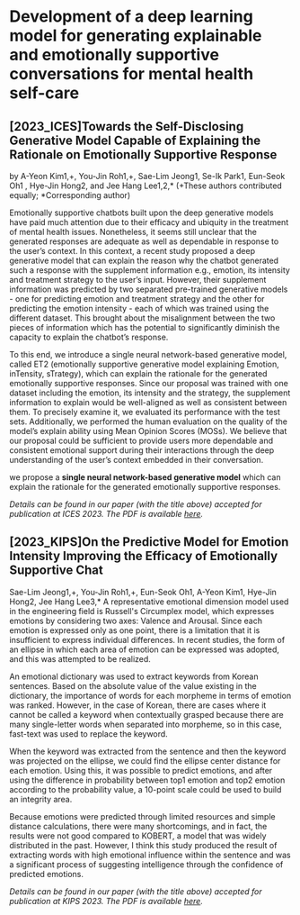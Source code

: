 # Development of a deep learning model for generating explainable and emotionally supportive conversations for mental health self-care

## [2023_ICES]Towards the Self-Disclosing Generative Model Capable of Explaining the Rationale on Emotionally Supportive Response 

by A-Yeon Kim1,+, You-Jin Roh1,+, Sae-Lim Jeong1, Se-Ik Park1, Eun-Seok Oh1 ,
Hye-Jin Hong2, and Jee Hang Lee1,2,* (+These authors contributed equally; *Corresponding author)

Emotionally supportive chatbots built upon the deep generative models have paid much attention due to their efficacy and ubiquity in the treatment of mental health issues. Nonetheless, it seems still unclear that the generated responses are adequate as well as dependable in response to the user’s context. In this context, a recent study proposed a deep generative model that can explain the reason why the chatbot generated such a response with the supplement information e.g., emotion, its intensity and treatment strategy to the user’s input. However, their supplement information was predicted by two separated pre-trained generative models - one for predicting emotion and treatment strategy and the other for predicting the emotion intensity - each of which was trained using the different dataset. This brought about the misalignment between the two pieces of information which has the potential to significantly diminish the capacity to explain the chatbot’s response.  

To this end, we introduce a single neural network-based generative model, called ET2 (emotionally supportive generative model explaining Emotion, inTensity, sTrategy), which can explain the rationale for the generated emotionally supportive responses. Since our proposal was trained with one dataset including the emotion, its intensity and the strategy, the supplement information to explain would be well-aligned as well as consistent between them. To precisely examine it, we evaluated its performance with the test sets. Additionally, we performed the human evaluation on the quality of the model’s explain ability using Mean Opinion Scores (MOSs).  We believe that our proposal could be sufficient to provide users more dependable and consistent emotional support during their interactions through the deep understanding of the user’s context embedded in their conversation.

we propose a **single neural network-based generative model** which can explain the rationale for the generated emotionally supportive responses.

*Details can be found in our paper (with the title above) accepted for publication at ICES 2023. The PDF is available [here](https://drive.google.com/file/d/1W_a_tQrHXOVmadTCzKiv2-ljjtYhCKAD/view?usp=sharing).*

## [2023_KIPS]On the Predictive Model for Emotion Intensity Improving the Efficacy of Emotionally Supportive Chat

Sae-Lim Jeong1,+, You-Jin Roh1,+, Eun-Seok Oh1, A-Yeon Kim1, Hye-Jin Hong2, Jee Hang Lee3,*
A representative emotional dimension model used in the engineering field is Russell's Circumplex model, which expresses emotions by considering two axes: Valence and Arousal. Since each emotion is expressed only as one point, there is a limitation that it is insufficient to express individual differences. In recent studies, the form of an ellipse in which each area of emotion can be expressed was adopted, and this was attempted to be realized. 

An emotional dictionary was used to extract keywords from Korean sentences. Based on the absolute value of the value existing in the dictionary, the importance of words for each morpheme in terms of emotion was ranked. However, in the case of Korean, there are cases where it cannot be called a keyword when contextually grasped because there are many single-letter words when separated into morpheme, so in this case, fast-text was used to replace the keyword. 

When the keyword was extracted from the sentence and then the keyword was projected on the ellipse, we could find the ellipse center distance for each emotion. Using this, it was possible to predict emotions, and after using the difference in probability between top1 emotion and top2 emotion according to the probability value, a 10-point scale could be used to build an integrity area. 

Because emotions were predicted through limited resources and simple distance calculations, there were many shortcomings, and in fact, the results were not good compared to KOBERT, a model that was widely distributed in the past. However, I think this study produced the result of extracting words with high emotional influence within the sentence and was a significant process of suggesting intelligence through the confidence of predicted emotions.

*Details can be found in our paper (with the title above) accepted for publication at KIPS 2023. The PDF is available [here](https://drive.google.com/file/d/1hvabNBjwJsIH3XlQnNggeFFy7M1RxwCC/view?usp=sharing).*

